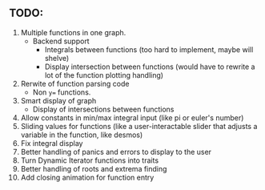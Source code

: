 ## TODO:
1. Multiple functions in one graph.
	- Backend support
		- Integrals between functions (too hard to implement, maybe will shelve)
		- Display intersection between functions (would have to rewrite a lot of the function plotting handling)
2. Rerwite of function parsing code
	- Non `y=` functions.
3. Smart display of graph
	- Display of intersections between functions
4. Allow constants in min/max integral input (like pi or euler's number)
5. Sliding values for functions (like a user-interactable slider that adjusts a variable in the function, like desmos)
6. Fix integral display
7. Better handling of panics and errors to display to the user
8. Turn Dynamic Iterator functions into traits
9. Better handling of roots and extrema finding
10. Add closing animation for function entry
